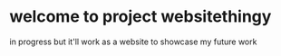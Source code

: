 # welcome to project websitethingy

in progress but it'll work as a website to showcase my future work
